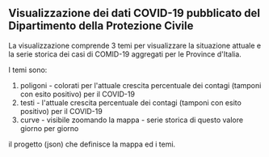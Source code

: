 ## Visualizzazione dei dati COVID-19 pubblicato del Dipartimento della Protezione Civile

La visualizzazione comprende 3 temi per visualizzare la situazione attuale e la serie storica dei casi di COMID-19 aggregati per le Province d'Italia.

I temi sono:

1. poligoni - colorati per l'attuale crescita percentuale dei contagi (tamponi con esito positivo)  per il COVID-19
2. testi - l'attuale crescita percentuale dei contagi (tamponi con esito positivo)  per il COVID-19
3. curve - visibile zoomando la mappa - serie storica di questo valore giorno per giorno

 il progetto (json) che definisce la mappa ed i temi.